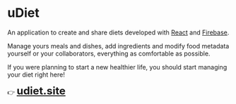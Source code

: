 # uDiet

An application to create and share diets developed with [React](https://es.reactjs.org/ "React") and [Firebase](https://firebase.google.com/ "firebase").

Manage yours meals and dishes, add ingredients and modify food metadata yourself or your collaborators, everything as comfortable as possible.

If you were planning to start a new healthier life, you should start managing your diet right here!

:point_right: <font size="5">**[udiet.site](https://udiet.site "udiet.site")** </font>
